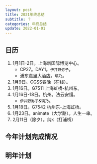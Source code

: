 ```yaml
---
layout: post
title: 2021年终总结
subtitle: ？
categories: 年终总结
update: 2022-01-01
---
```


## 日历

1. 1月1日-2日。上海新国际博览中心。
    - CP27。DAY1。`伊井野弥子`。
    - 浦东嘉里大酒店。`璃乃`。
1. 1月9日。CGSS春晚（在线）。
1. 1月16日。G7511 上海虹桥-杭州东。
1. 1月16日-18日。杭州。法云安缦。
    - `伊井野弥子`&`璃乃`。
1. 1月18日。G7542 杭州东-上海虹桥。
1. 1月23日。animate（大学路）。人生一串。
1. 2月11日（除夕）。纯k（打浦桥）

## 今年计划完成情况

## 明年计划
